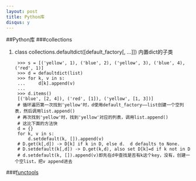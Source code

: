 ```yaml
---
layout: post
title: Python库
disqus: y
---
```


##Python库
###collections
1. class collections.defaultdict([default_factory[, ...]])
内置dict的子类
    
        >>> s = [('yellow', 1), ('blue', 2), ('yellow', 3), ('blue', 4), ('red', 1)]
        >>> d = defaultdict(list)
        >>> for k, v in s:
        ...     d[k].append(v)
        ...
        >>> d.items()
        [('blue', [2, 4]), ('red', [1]), ('yellow', [1, 3])]
        # 循环遍历第一次找到'yellow'时，d使用default_factory——list创建一个空列表，然后调用list.append()
        # 再次找到'yellow'时，找到'yellow'对应的列表，调用list.append()
        # 这比下面的方法快
        d = {}
        for k, v in s:
            d.setdefault(k, []).append(v)
        # D.get(k[,d]) -> D[k] if k in D, else d.  d defaults to None.
        # D.setdefault(k[,d]) -> D.get(k,d), also set D[k]=d if k not in D
        # d.setdefault(k, []).append(v)即先在d中查找是否有k这个key，没有，创建一个空list，把v append进去
            

###[functools](https://docs.python.org/2/library/functools.html)

        
